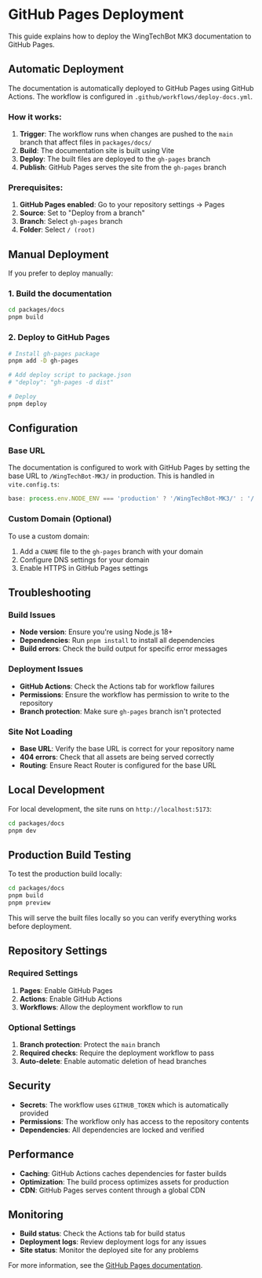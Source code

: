 # GitHub Pages Deployment

This guide explains how to deploy the WingTechBot MK3 documentation to GitHub Pages.

## Automatic Deployment

The documentation is automatically deployed to GitHub Pages using GitHub Actions. The workflow is configured in `.github/workflows/deploy-docs.yml`.

### How it works:

1. **Trigger**: The workflow runs when changes are pushed to the `main` branch that affect files in `packages/docs/`
2. **Build**: The documentation site is built using Vite
3. **Deploy**: The built files are deployed to the `gh-pages` branch
4. **Publish**: GitHub Pages serves the site from the `gh-pages` branch

### Prerequisites:

1. **GitHub Pages enabled**: Go to your repository settings → Pages
2. **Source**: Set to "Deploy from a branch"
3. **Branch**: Select `gh-pages` branch
4. **Folder**: Select `/ (root)`

## Manual Deployment

If you prefer to deploy manually:

### 1. Build the documentation

```bash
cd packages/docs
pnpm build
```

### 2. Deploy to GitHub Pages

```bash
# Install gh-pages package
pnpm add -D gh-pages

# Add deploy script to package.json
# "deploy": "gh-pages -d dist"

# Deploy
pnpm deploy
```

## Configuration

### Base URL

The documentation is configured to work with GitHub Pages by setting the base URL to `/WingTechBot-MK3/` in production. This is handled in `vite.config.ts`:

```typescript
base: process.env.NODE_ENV === 'production' ? '/WingTechBot-MK3/' : '/',
```

### Custom Domain (Optional)

To use a custom domain:

1. Add a `CNAME` file to the `gh-pages` branch with your domain
2. Configure DNS settings for your domain
3. Enable HTTPS in GitHub Pages settings

## Troubleshooting

### Build Issues

- **Node version**: Ensure you're using Node.js 18+
- **Dependencies**: Run `pnpm install` to install all dependencies
- **Build errors**: Check the build output for specific error messages

### Deployment Issues

- **GitHub Actions**: Check the Actions tab for workflow failures
- **Permissions**: Ensure the workflow has permission to write to the repository
- **Branch protection**: Make sure `gh-pages` branch isn't protected

### Site Not Loading

- **Base URL**: Verify the base URL is correct for your repository name
- **404 errors**: Check that all assets are being served correctly
- **Routing**: Ensure React Router is configured for the base URL

## Local Development

For local development, the site runs on `http://localhost:5173`:

```bash
cd packages/docs
pnpm dev
```

## Production Build Testing

To test the production build locally:

```bash
cd packages/docs
pnpm build
pnpm preview
```

This will serve the built files locally so you can verify everything works before deployment.

## Repository Settings

### Required Settings

1. **Pages**: Enable GitHub Pages
2. **Actions**: Enable GitHub Actions
3. **Workflows**: Allow the deployment workflow to run

### Optional Settings

1. **Branch protection**: Protect the `main` branch
2. **Required checks**: Require the deployment workflow to pass
3. **Auto-delete**: Enable automatic deletion of head branches

## Security

- **Secrets**: The workflow uses `GITHUB_TOKEN` which is automatically provided
- **Permissions**: The workflow only has access to the repository contents
- **Dependencies**: All dependencies are locked and verified

## Performance

- **Caching**: GitHub Actions caches dependencies for faster builds
- **Optimization**: The build process optimizes assets for production
- **CDN**: GitHub Pages serves content through a global CDN

## Monitoring

- **Build status**: Check the Actions tab for build status
- **Deployment logs**: Review deployment logs for any issues
- **Site status**: Monitor the deployed site for any problems

For more information, see the [GitHub Pages documentation](https://docs.github.com/en/pages).
